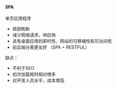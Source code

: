 #### SPA
单页应用程序
* 局部刷新
* 减少网络请求，响应快
* 具有桌面应用的即时性、网站的可移植性和可访问性
* 前后端分离更友好 （SPA + RESTFUL）

缺点：
* 不利于SEO
* 初次加载耗时相对增多
* 对开发人员水平，成本增高
